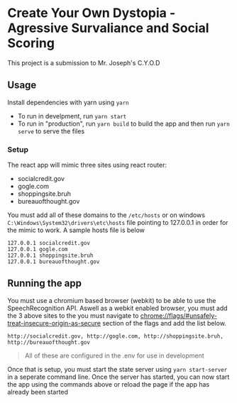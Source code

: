 # Create Your Own Dystopia - Agressive Survaliance and Social Scoring
This project is a submission to Mr. Joseph's C.Y.O.D 

## Usage
Install dependencies with yarn using `yarn`
- To run in develpment, run `yarn start`
- To run in "production", run `yarn build` to build the app and then run `yarn serve` to serve the files

### Setup
The react app will mimic three sites using react router:
- socialcredit.gov
- gogle.com
- shoppingsite.bruh
- bureauofthought.gov

You must add all of these domains to the `/etc/hosts` or on windows `C:\Windows\System32\drivers\etc\hosts` file pointing to 127.0.0.1
in order for the mimic to work. A sample hosts file is below
```hosts
127.0.0.1 socialcredit.gov
127.0.0.1 gogle.com
127.0.0.1 shoppingsite.bruh
127.0.0.1 bureauofthought.gov
```

## Running the app
You must use a chromium based browser (webkit) to be able to use the SpeechRecognition API.
Aswell as a webkit enabled browser, you must add the 3 above sites to the you must navigate to
[chrome://flags/#unsafely-treat-insecure-origin-as-secure](chrome://flags/#unsafely-treat-insecure-origin-as-secure)
section of the flags and add the list below.
```
http://socialcredit.gov, http://gogle.com, http://shoppingsite.bruh, http://bureauofthought.gov
```

> All of these are configured in the .env for use in development

Once that is setup, you must start the state server using `yarn start-server` in a seperate command line. Once the server has started, you can now start the app
using the commands above or reload the page if the app has already been started